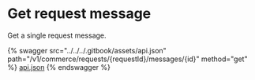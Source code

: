 # Get request message

Get a single request message.

{% swagger src="../../../.gitbook/assets/api.json" path="/v1/commerce/requests/{requestId}/messages/{id}" method="get" %}
[api.json](../../../.gitbook/assets/api.json)
{% endswagger %}
